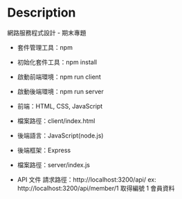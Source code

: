 # Description

網路服務程式設計 - 期末專題

- 套件管理工具：npm
- 初始化套件工具：npm install
- 啟動前端環境：npm run client
- 啟動後端環境：npm run server

- 前端：HTML, CSS, JavaScript
- 檔案路徑：client/index.html

- 後端語言：JavaScript(node.js)
- 後端框架：Express
- 檔案路徑：server/index.js

- API 文件
  請求路徑：http://localhost:3200/api/
  ex: http://localhost:3200/api/member/1 取得編號 1 會員資料
